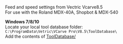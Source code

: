 Feed and speed settings from Vectric Vcarve8.5  
For use with the Roland MDX-40A, Shopbot & MDX-540  

__Windows 7/8/10__  
Locate your local tool database folder:   
`C:\ProgramData\Vetric\VCarve Pro\V8.5\ToolDatabase\`  
Add the contents of   [ToolDatabase/](https://github.com/FabLabWgtn/material-profiles/tree/master/Vectric%20mill%20bits)  
